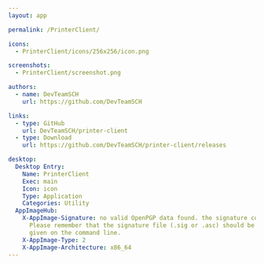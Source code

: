 ```yaml
---
layout: app

permalink: /PrinterClient/

icons:
  - PrinterClient/icons/256x256/icon.png

screenshots:
  - PrinterClient/screenshot.png

authors:
  - name: DevTeamSCH
    url: https://github.com/DevTeamSCH

links:
  - type: GitHub
    url: DevTeamSCH/printer-client
  - type: Download
    url: https://github.com/DevTeamSCH/printer-client/releases

desktop:
  Desktop Entry:
    Name: PrinterClient
    Exec: main
    Icon: icon
    Type: Application
    Categories: Utility
  AppImageHub:
    X-AppImage-Signature: no valid OpenPGP data found. the signature could not be verified.
      Please remember that the signature file (.sig or .asc) should be the first file
      given on the command line.
    X-AppImage-Type: 2
    X-AppImage-Architecture: x86_64
---
```

